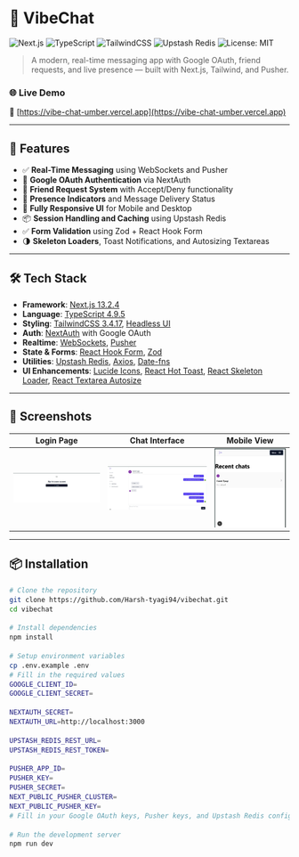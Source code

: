 # 💬 VibeChat

![Next.js](https://img.shields.io/badge/Next.js-13.2.4-blue?logo=next.js)
![TypeScript](https://img.shields.io/badge/TypeScript-4.9.5-blue?logo=typescript)
![TailwindCSS](https://img.shields.io/badge/TailwindCSS-3.4.17-06B6D4?logo=tailwindcss)
![Upstash Redis](https://img.shields.io/badge/Upstash-Redis-red?logo=redis)
![License: MIT](https://img.shields.io/badge/License-MIT-yellow.svg)

> A modern, real-time messaging app with Google OAuth, friend requests, and live presence — built with Next.js, Tailwind, and Pusher.

### 🌐 Live Demo

🔗 [https://vibe-chat-umber.vercel.app](https://vibe-chat-umber.vercel.app)

---

## 🚀 Features

- ✅ **Real-Time Messaging** using WebSockets and Pusher
- 🔐 **Google OAuth Authentication** via NextAuth
- 👥 **Friend Request System** with Accept/Deny functionality
- 🔄 **Presence Indicators** and Message Delivery Status
- 📱 **Fully Responsive UI** for Mobile and Desktop
- 📦 **Session Handling and Caching** using Upstash Redis
- ✅ **Form Validation** using Zod + React Hook Form
- 🌗 **Skeleton Loaders**, Toast Notifications, and Autosizing Textareas

---

## 🛠️ Tech Stack

- **Framework**: [Next.js 13.2.4](https://nextjs.org/)
- **Language**: [TypeScript 4.9.5](https://www.typescriptlang.org/)
- **Styling**: [TailwindCSS 3.4.17](https://tailwindcss.com/), [Headless UI](https://headlessui.dev/)
- **Auth**: [NextAuth](https://next-auth.js.org/) with Google OAuth
- **Realtime**: [WebSockets](https://developer.mozilla.org/en-US/docs/Web/API/WebSockets_API), [Pusher](https://pusher.com/)
- **State & Forms**: [React Hook Form](https://react-hook-form.com/), [Zod](https://zod.dev/)
- **Utilities**: [Upstash Redis](https://upstash.com/), [Axios](https://axios-http.com/), [Date-fns](https://date-fns.org/)
- **UI Enhancements**: [Lucide Icons](https://lucide.dev/), [React Hot Toast](https://react-hot-toast.com/), [React Skeleton Loader](https://github.com/dvtng/react-loading-skeleton), [React Textarea Autosize](https://github.com/Andarist/react-textarea-autosize)

---

## 📸 Screenshots

| Login Page | Chat Interface | Mobile View |
|------------|----------------|-------------|
| ![Login](./screenshots/auth_page.jpg) | ![Chat](./screenshots/chat_image.jpg) | ![Mobile](./screenshots/mobile_view_page.jpg) | ![Mobile](./screenshots/front_mobile.jpg) |

---

## 📦 Installation

```bash
# Clone the repository
git clone https://github.com/Harsh-tyagi94/vibechat.git
cd vibechat

# Install dependencies
npm install

# Setup environment variables
cp .env.example .env
# Fill in the required values
GOOGLE_CLIENT_ID=
GOOGLE_CLIENT_SECRET=

NEXTAUTH_SECRET=
NEXTAUTH_URL=http://localhost:3000

UPSTASH_REDIS_REST_URL=
UPSTASH_REDIS_REST_TOKEN=

PUSHER_APP_ID=
PUSHER_KEY=
PUSHER_SECRET=
NEXT_PUBLIC_PUSHER_CLUSTER=
NEXT_PUBLIC_PUSHER_KEY=
# Fill in your Google OAuth keys, Pusher keys, and Upstash Redis config in .env

# Run the development server
npm run dev
